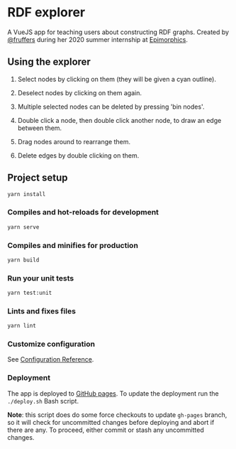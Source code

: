 # RDF explorer

A VueJS app for teaching users about constructing RDF graphs. Created
by [@fruffers](https://github.com/fruffers) during her 2020 summer
internship at [Epimorphics](https://www.epimorphics.com).

## Using the explorer

  1. Select nodes by clicking on them (they will
        be given a cyan outline).

  2. Deselect nodes by clicking on them again.

  3. Multiple selected nodes can be deleted by pressing
    'bin nodes'.

  4. Double click a node, then double click another node, to
    draw an edge between them.

  5. Drag nodes around to rearrange them.

  6. Delete edges by double clicking on them.

## Project setup

```sh
yarn install
```

### Compiles and hot-reloads for development

```sh
yarn serve
```

### Compiles and minifies for production

```sh
yarn build
```

### Run your unit tests

```sh
yarn test:unit
```

### Lints and fixes files

```sh
yarn lint
```

### Customize configuration

See [Configuration Reference](https://cli.vuejs.org/config/).

### Deployment

The app is deployed to [GitHub pages](https://epimorphics.github.com/rdf_explorer/).
To update the deployment run the `./deploy.sh` Bash script.

**Note**: this script does do some force checkouts to update `gh-pages` branch, so
it will check for uncommitted changes before deploying and abort if there are any.
To proceed, either commit or stash any uncommitted changes.
